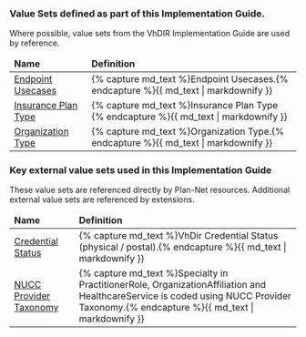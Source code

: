 

<div xmlns="http://www.w3.org/1999/xhtml" xmlns:xsi="http://www.w3.org/2001/XMLSchema-instance" xsi:schemaLocation="http://hl7.org/fhir ../../input-cache/schemas-r5/fhir-single.xsd">

<h3>Value Sets defined as part of this Implementation Guide.  </h3>
<p>
Where possible, value sets from the VhDIR Implementation Guide are used by reference.
</p>
<table class="codes local">
  <thead>
    <tr>
      <td>
        <b>Name</b>
      </td>
      <td>
        <b>Definition</b>
      </td>
    </tr>
  </thead>
  <tbody>
    <tr>
        <td><a href="ValueSet-EndpointUsecaseVS.html">Endpoint Usecases</a></td>
        <td>{% capture md_text %}Endpoint Usecases.{% endcapture %}{{ md_text | markdownify }}</td>
      </tr>
       <tr>
        <td><a href="ValueSet-PlanTypeVS.html">Insurance Plan Type</a></td>
        <td>{% capture md_text %}Insurance Plan Type {% endcapture %}{{ md_text | markdownify }}</td>
      </tr>
    <tr>
        <td><a href="ValueSet-OrgTypeVS.html">Organization Type</a></td>
        <td>{% capture md_text %}Organization Type.{% endcapture %}{{ md_text | markdownify }}</td>
      </tr>
    <tr>
  </tbody>
</table>

<h3>Key external value sets used in this Implementation Guide</h3>
<p>These value sets are referenced directly by Plan-Net resources.   Additional external value sets are referenced by extensions.</p>
<table class="codes external">
  <thead>
    <tr>
      <td>
        <b>Name</b>
      </td>
      <td>
        <b>Definition</b>
      </td>
    </tr>
  </thead>
  <tbody>
    <tr>
        <td><a href="http://hl7.org/fhir/uv/vhdir/2018Sep/ValueSet-valueset-qualificationstatus.html">Credential Status</a></td>
        <td>{% capture md_text %}VhDir Credential Status (physical / postal).{% endcapture %}{{ md_text | markdownify }}</td>
      </tr>
      <tr>
        <td><a href="http://hl7.org/fhir/valueset-provider-taxonomy.html">NUCC Provider Taxonomy</a></td>
        <td>{% capture md_text %}Specialty in PractitionerRole, OrganizationAffiliation and HealthcareService is coded using NUCC Provider Taxonomy.{% endcapture %}{{ md_text | markdownify }}</td>
      </tr>
            
  </tbody>
</table>

</div>